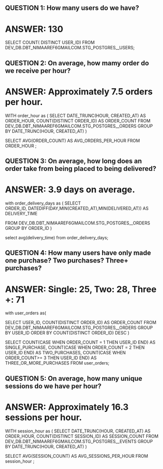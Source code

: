 ## QUESTION 1: How many users do we have?
# ANSWER: 130

SELECT 
    COUNT( DISTINCT USER_ID)
FROM DEV_DB.DBT_NIMAAREF6GMAILCOM.STG_POSTGRES__USERS; 

## QUESTION 2: On average, how mamy order do we receive per hour?
# ANSWER: Approximately 7.5 orders per hour.

WITH order_hour as (
SELECT 
    DATE_TRUNC(HOUR, CREATED_AT) AS ORDER_HOUR, 
    COUNT(DISTINCT ORDER_ID) AS ORDER_COUNT
FROM DEV_DB.DBT_NIMAAREF6GMAILCOM.STG_POSTGRES__ORDERS
GROUP BY DATE_TRUNC(HOUR, CREATED_AT)
)

SELECT AVG(ORDER_COUNT) AS AVG_ORDERS_PER_HOUR
FROM ORDER_HOUR ;


## QUESTION 3: On average, how long does an order take from being placed to being delivered?
# ANSWER: 3.9 days on average.

with order_delivery_days as (
SELECT  
    ORDER_ID,
DATEDIFF(DAY,MIN(CREATED_AT),MIN(DELIVERED_AT)) AS DELIVERY_TIME
    
FROM DEV_DB.DBT_NIMAAREF6GMAILCOM.STG_POSTGRES__ORDERS
GROUP BY ORDER_ID
) 

select 
avg(delivery_time) 
from order_delivery_days;

## QUESTION 4: How many users have only made one purchase? Two purchases? Three+ purchases?
# ANSWER: Single: 25, Two: 28, Three +: 71

with user_orders as(

SELECT 
    USER_ID,
    COUNT(DISTINCT ORDER_ID) AS ORDER_COUNT
FROM DEV_DB.DBT_NIMAAREF6GMAILCOM.STG_POSTGRES__ORDERS
GROUP BY USER_ID
ORDER BY COUNT(DISTINCT ORDER_ID) DESC
) 

SELECT 
    COUNT(CASE WHEN ORDER_COUNT = 1 THEN USER_ID END) AS SINGLE_PURCHASE,
    COUNT(CASE WHEN ORDER_COUNT = 2 THEN USER_ID END) AS TWO_PURCHASES,
    COUNT(CASE WHEN ORDER_COUNT>= 3 THEN USER_ID END) AS THREE_OR_MORE_PURCHASES
FROM user_orders;


## QUESTION 5: On average, how many unique sessions do we have per hour?
# ANSWER: Approximately 16.3 sessions per hour.

WITH session_hour as (
SELECT 
    DATE_TRUNC(HOUR, CREATED_AT) AS ORDER_HOUR, 
    COUNT(DISTINCT SESSION_ID) AS SESSION_COUNT
FROM DEV_DB.DBT_NIMAAREF6GMAILCOM.STG_POSTGRES__EVENTS
GROUP BY DATE_TRUNC(HOUR, CREATED_AT)
)

SELECT AVG(SESSION_COUNT) AS AVG_SESSIONS_PER_HOUR
FROM session_hour ;
    